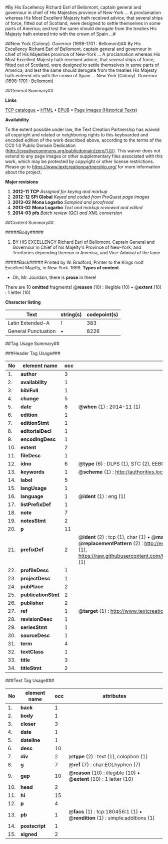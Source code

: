 #By His Excellency Richard Earl of Bellomont, captain general and governour in chief of His Majesties province of New-York ...  A proclamation whereas His Most Excellent Majesty hath received advice, that several ships of force, fitted out of Scotland, were designed to settle themselves in some parts of America; and lest the same should derogate from the treaties His Majesty hath entered into with the crown of Spain ...#

##New York (Colony). Governor (1698-1701 : Bellomont)##
By His Excellency Richard Earl of Bellomont, captain general and governour in chief of His Majesties province of New-York ...  A proclamation whereas His Most Excellent Majesty hath received advice, that several ships of force, fitted out of Scotland, were designed to settle themselves in some parts of America; and lest the same should derogate from the treaties His Majesty hath entered into with the crown of Spain ...
New York (Colony). Governor (1698-1701 : Bellomont)

##General Summary##

**Links**

[TCP catalogue](http://www.ota.ox.ac.uk/tcp/)  • 
[HTML](http://tei.it.ox.ac.uk/tcp/Texts-HTML/free/B08/B08452.html)  • 
[EPUB](http://tei.it.ox.ac.uk/tcp/Texts-EPUB/free/B08/B08452.epub) • 
[Page images (Historical Texts)](https://historicaltexts.jisc.ac.uk/eebo-61296862e)

**Availability**

To the extent possible under law, the Text Creation Partnership has waived all copyright and related or neighboring rights to this keyboarded and encoded edition of the work described above, according to the terms of the CC0 1.0 Public Domain Dedication (http://creativecommons.org/publicdomain/zero/1.0/). This waiver does not extend to any page images or other supplementary files associated with this work, which may be protected by copyright or other license restrictions. Please go to https://www.textcreationpartnership.org/ for more information about the project.

**Major revisions**

1. __2012-11__ __TCP__ *Assigned for keying and markup*
1. __2012-12__ __SPi Global__ *Keyed and coded from ProQuest page images*
1. __2013-02__ __Mona Logarbo__ *Sampled and proofread*
1. __2013-02__ __Mona Logarbo__ *Text and markup reviewed and edited*
1. __2014-03__ __pfs__ *Batch review (QC) and XML conversion*

##Content Summary##

#####Body#####

1. BY HIS EXCELLENCY Richard Earl of Bellomont. Captain General and Governour in Chief of his Majeſty's Province of New-York, and Territories depending thereon in America, and Vice-Admiral of the ſame

#####Back#####
Printed by W. Bradford, Printer to the Kings moſt Excellent Majeſty, in New-York. 1699.
**Types of content**

  * Oh, Mr. Jourdain, there is **prose** in there!

There are 10 **omitted** fragments! 
 @__reason__ (10) : illegible (10)  •  @__extent__ (10) : 1 letter (10)

**Character listing**


|Text|string(s)|codepoint(s)|
|---|---|---|
|Latin Extended-A|ſ|383|
|General Punctuation|•|8226|

##Tag Usage Summary##

###Header Tag Usage###

|No|element name|occ|attributes|
|---|---|---|---|
|1.|__author__|3||
|2.|__availability__|1||
|3.|__biblFull__|1||
|4.|__change__|5||
|5.|__date__|8| @__when__ (1) : 2014-11 (1)|
|6.|__edition__|1||
|7.|__editionStmt__|1||
|8.|__editorialDecl__|1||
|9.|__encodingDesc__|1||
|10.|__extent__|2||
|11.|__fileDesc__|1||
|12.|__idno__|6| @__type__ (6) : DLPS (1), STC (2), EEBO-CITATION (1), OCLC (1), VID (1)|
|13.|__keywords__|1| @__scheme__ (1) : http://authorities.loc.gov/ (1)|
|14.|__label__|5||
|15.|__langUsage__|1||
|16.|__language__|1| @__ident__ (1) : eng (1)|
|17.|__listPrefixDef__|1||
|18.|__note__|7||
|19.|__notesStmt__|2||
|20.|__p__|11||
|21.|__prefixDef__|2| @__ident__ (2) : tcp (1), char (1)  •  @__matchPattern__ (2) : ([0-9\-]+):([0-9IVX]+) (1), (.+) (1)  •  @__replacementPattern__ (2) : http://eebo.chadwyck.com/downloadtiff?vid=$1&page=$2 (1), https://raw.githubusercontent.com/textcreationpartnership/Texts/master/tcpchars.xml#$1 (1)|
|22.|__profileDesc__|1||
|23.|__projectDesc__|1||
|24.|__pubPlace__|2||
|25.|__publicationStmt__|2||
|26.|__publisher__|2||
|27.|__ref__|1| @__target__ (1) : http://www.textcreationpartnership.org/docs/. (1)|
|28.|__revisionDesc__|1||
|29.|__seriesStmt__|1||
|30.|__sourceDesc__|1||
|31.|__term__|4||
|32.|__textClass__|1||
|33.|__title__|3||
|34.|__titleStmt__|2||


###Text Tag Usage###

|No|element name|occ|attributes|
|---|---|---|---|
|1.|__back__|1||
|2.|__body__|1||
|3.|__closer__|3||
|4.|__date__|1||
|5.|__dateline__|1||
|6.|__desc__|10||
|7.|__div__|2| @__type__ (2) : text (1), colophon (1)|
|8.|__g__|7| @__ref__ (7) : char:EOLhyphen (7)|
|9.|__gap__|10| @__reason__ (10) : illegible (10)  •  @__extent__ (10) : 1 letter (10)|
|10.|__head__|2||
|11.|__hi__|15||
|12.|__p__|4||
|13.|__pb__|1| @__facs__ (1) : tcp:180456:1 (1)  •  @__rendition__ (1) : simple:additions (1)|
|14.|__postscript__|1||
|15.|__signed__|2||
